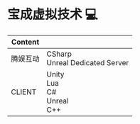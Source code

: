 # 宝成虚拟技术 :computer:

| Content  |                                             |
| -------- | ------------------------------------------- |
| 腾娱互动 | CSharp<br />Unreal Dedicated Server         |
| CLIENT   | Unity<br />Lua<br />C#<br />Unreal<br />C++ |

